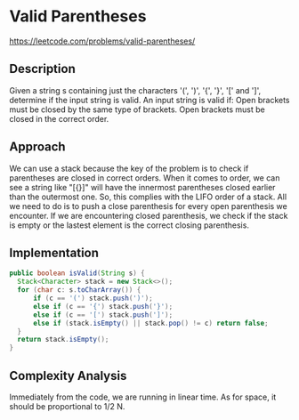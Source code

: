 # Valid Parentheses

https://leetcode.com/problems/valid-parentheses/

## Description
Given a string s containing just the characters '(', ')', '{', '}', '[' and ']', determine if the input string is valid.
An input string is valid if:
Open brackets must be closed by the same type of brackets.
Open brackets must be closed in the correct order.

## Approach
We can use a stack because the key of the problem is to check if parentheses are closed in correct orders. When it comes to order, we can see a string like "[{}]" will have the innermost parentheses closed earlier than the outermost one. So, this complies with the LIFO order of a stack. All we need to do is to push a close parenthesis for every open parenthesis we encounter. If we are encountering closed parenthesis, we check if the stack is empty or the lastest element is the correct closing parenthesis.

## Implementation
```java
public boolean isValid(String s) {
  Stack<Character> stack = new Stack<>();
  for (char c: s.toCharArray()) {
      if (c == '(') stack.push(')');
      else if (c == '{') stack.push('}');
      else if (c == '[') stack.push(']');
      else if (stack.isEmpty() || stack.pop() != c) return false;
  }
  return stack.isEmpty();
}
```

## Complexity Analysis
Immediately from the code, we are running in linear time. As for space, it should be proportional to 1/2 N. 
